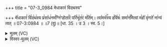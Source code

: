 +++
title = "07-3_0984 मेधाकारं विदथस्य"

+++
मे꣣धाकारं꣢ वि꣣द꣡थ꣢स्य प्र꣣सा꣡ध꣢नम꣣ग्नि꣡ꣳहोता꣢꣯रं परि꣣भू꣡त꣢रं म꣣ति꣢म्। त्वा꣡मर्भ꣢꣯स्य ह꣣वि꣡षः꣢ समा꣣न꣢꣫मित्वां म꣣हो꣡ वृ꣢णते꣣ ना꣢न्यं त्वत् ॥ 07-3:0984 ॥ ॥7 (वु)॥ [धा. 35 । उ 3 । स्व. 5।]

<details><summary>मूलम् (VC)</summary>

मे꣣धाकारं꣢ वि꣣द꣡थ꣢स्य प्र꣣सा꣡ध꣢नम꣣ग्नि꣡ꣳ होता꣢꣯रं परि꣣भू꣡त꣢रं म꣣ति꣢म् । त्वा꣡मर्भ꣢꣯स्य ह꣣वि꣡षः꣢ समा꣣न꣢꣫मित् त्वां म꣣हो꣡ वृ꣢णते꣣ ना꣢न्यं त्वत् ॥९८४॥
</details>

<details><summary>विस्वर-मूलम् (VC)</summary>

मेधाकारं विदथस्य प्रसाधनमग्निꣳ होतारं परिभूतरं मतिम् । त्वामर्भस्य हविषः समानमित् त्वां महो वृणते नान्यं त्वत् ॥९८४॥
</details>